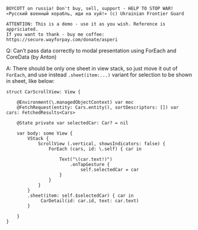 ```
BOYCOTT on russia! Don't buy, sell, support - HELP TO STOP WAR!
«Русский военный корабль, иди на хуй!» (c) Ukrainian Frontier Guard

ATTENTION: This is a demo - use it as you wish. Reference is appriciated.
If you want to thank - buy me coffee: https://secure.wayforpay.com/donate/asperi
```

Q: Can’t pass data correctly to modal presentation using ForEach and CoreData (by Anton)

A: There should be only one sheet in view stack, so just move it out of `ForEach`, and use
instead `.sheet(item:...)` variant for selection to be shown in sheet, like below:

```
struct CarScrollView: View {

    @Environment(\.managedObjectContext) var moc
    @FetchRequest(entity: Cars.entity(), sortDescriptors: []) var cars: FetchedResults<Cars>

    @State private var selectedCar: Car? = nil

    var body: some View {
        VStack {
            ScrollView (.vertical, showsIndicators: false) {
                ForEach (cars, id: \.self) { car in

                    Text("\(car.text!)")
                        .onTapGesture {
                            self.selectedCar = car
                    }
                }
            }
        }
        .sheet(item: self.$selectedCar) { car in
             CarDetail(id: car.id, text: car.text)
        }

    }
}
```
